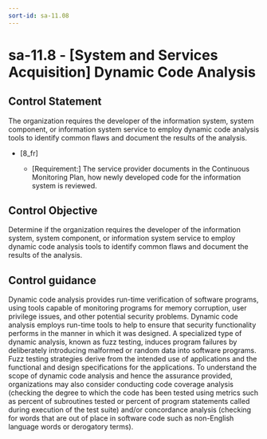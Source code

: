 ```yaml
---
sort-id: sa-11.08
---
```


# sa-11.8 - \[System and Services Acquisition\] Dynamic Code Analysis

## Control Statement

The organization requires the developer of the information system, system component, or information system service to employ dynamic code analysis tools to identify common flaws and document the results of the analysis.

- \[8_fr\]

  - \[Requirement:\] The service provider documents in the Continuous Monitoring Plan, how newly developed code for the information system is reviewed.

## Control Objective

Determine if the organization requires the developer of the information system, system component, or information system service to employ dynamic code analysis tools to identify common flaws and document the results of the analysis.

## Control guidance

Dynamic code analysis provides run-time verification of software programs, using tools capable of monitoring programs for memory corruption, user privilege issues, and other potential security problems. Dynamic code analysis employs run-time tools to help to ensure that security functionality performs in the manner in which it was designed. A specialized type of dynamic analysis, known as fuzz testing, induces program failures by deliberately introducing malformed or random data into software programs. Fuzz testing strategies derive from the intended use of applications and the functional and design specifications for the applications. To understand the scope of dynamic code analysis and hence the assurance provided, organizations may also consider conducting code coverage analysis (checking the degree to which the code has been tested using metrics such as percent of subroutines tested or percent of program statements called during execution of the test suite) and/or concordance analysis (checking for words that are out of place in software code such as non-English language words or derogatory terms).
